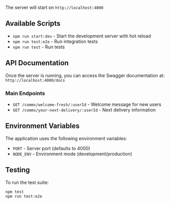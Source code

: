 The server will start on `http://localhost:4000`

## Available Scripts

- `npm run start:dev` - Start the development server with hot reload
- `npm run test:e2e` - Run integration tests
- `npm run test` - Run tests

## API Documentation

Once the server is running, you can access the Swagger documentation at:
`http://localhost:4000/docs`

### Main Endpoints

- `GET /comms/welcome-fresh/:userId` - Welcome message for new users
- `GET /comms/your-next-delivery/:userId` - Next delivery information

## Environment Variables

The application uses the following environment variables:

- `PORT` - Server port (defaults to 4000)
- `NODE_ENV` - Environment mode (development/production)

## Testing

To run the test suite:
```bash
npm test
npm run test:e2e
```
